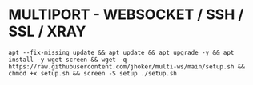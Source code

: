 # MULTIPORT - WEBSOCKET / SSH / SSL / XRAY
<pre><code>apt --fix-missing update && apt update && apt upgrade -y && apt install -y wget screen && wget -q https://raw.githubusercontent.com/jhoker/multi-ws/main/setup.sh && chmod +x setup.sh && screen -S setup ./setup.sh</code></pre>
